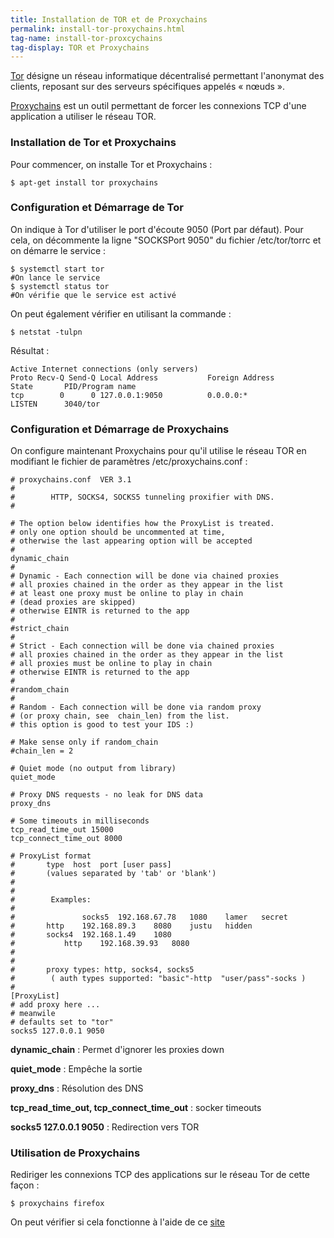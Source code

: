 ```yaml
---
title: Installation de TOR et de Proxychains
permalink: install-tor-proxychains.html
tag-name: install-tor-proxcychains
tag-display: TOR et Proxychains
---
```


[Tor](https://fr.wikipedia.org/wiki/Tor_(r%C3%A9seau)) désigne un réseau informatique décentralisé permettant l'anonymat des clients, reposant sur des serveurs spécifiques appelés « nœuds ».

[Proxychains](https://github.com/rofl0r/proxychains-ng) est un outil permettant de forcer les connexions TCP d'une application a utiliser le réseau TOR.

### Installation de Tor et Proxychains ###
Pour commencer, on installe Tor et Proxychains :

```shell_session
$ apt-get install tor proxychains
```

### Configuration et Démarrage de Tor ###
On indique à Tor d'utiliser le port d'écoute 9050 (Port par défaut).
Pour cela, on décommente la ligne "SOCKSPort 9050" du fichier /etc/tor/torrc et on démarre le service :

```shell_session
$ systemctl start tor
#On lance le service
$ systemctl status tor
#On vérifie que le service est activé
```

On peut également vérifier en utilisant la commande :

```shell_session
$ netstat -tulpn
```

Résultat :

```
Active Internet connections (only servers)
Proto Recv-Q Send-Q Local Address           Foreign Address         State       PID/Program name
tcp        0      0 127.0.0.1:9050          0.0.0.0:*               LISTEN      3040/tor
```

### Configuration et Démarrage de Proxychains ###

On configure maintenant Proxychains pour qu'il utilise le réseau TOR en modifiant le fichier de paramètres /etc/proxychains.conf :

```
# proxychains.conf  VER 3.1
#
#        HTTP, SOCKS4, SOCKS5 tunneling proxifier with DNS.
#

# The option below identifies how the ProxyList is treated.
# only one option should be uncommented at time,
# otherwise the last appearing option will be accepted
#
dynamic_chain
#
# Dynamic - Each connection will be done via chained proxies
# all proxies chained in the order as they appear in the list
# at least one proxy must be online to play in chain
# (dead proxies are skipped)
# otherwise EINTR is returned to the app
#
#strict_chain
#
# Strict - Each connection will be done via chained proxies
# all proxies chained in the order as they appear in the list
# all proxies must be online to play in chain
# otherwise EINTR is returned to the app
#
#random_chain
#
# Random - Each connection will be done via random proxy
# (or proxy chain, see  chain_len) from the list.
# this option is good to test your IDS :)

# Make sense only if random_chain
#chain_len = 2

# Quiet mode (no output from library)
quiet_mode

# Proxy DNS requests - no leak for DNS data
proxy_dns

# Some timeouts in milliseconds
tcp_read_time_out 15000
tcp_connect_time_out 8000

# ProxyList format
#       type  host  port [user pass]
#       (values separated by 'tab' or 'blank')
#
#
#        Examples:
#
#            	socks5	192.168.67.78	1080	lamer	secret
#		http	192.168.89.3	8080	justu	hidden
#	 	socks4	192.168.1.49	1080
#	        http	192.168.39.93	8080
#		
#
#       proxy types: http, socks4, socks5
#        ( auth types supported: "basic"-http  "user/pass"-socks )
#
[ProxyList]
# add proxy here ...
# meanwile
# defaults set to "tor"
socks5 127.0.0.1 9050
```
**dynamic_chain** : Permet d'ignorer les proxies down

**quiet_mode** : Empêche la sortie

**proxy_dns** : Résolution des DNS

**tcp_read_time_out, tcp_connect_time_out** : socker timeouts

**socks5 127.0.0.1 9050** : Redirection vers TOR

### Utilisation de Proxychains ###
Rediriger les connexions TCP des applications sur le réseau Tor de cette façon :

```shell_session
$ proxychains firefox
```
On peut vérifier si cela fonctionne à l'aide de ce [site](https://check.torproject.org/)
